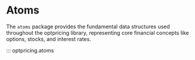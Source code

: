 # Atoms

The `atoms` package provides the fundamental data structures used throughout
the optpricing library, representing core financial concepts like options,
stocks, and interest rates.

::: optpricing.atoms
